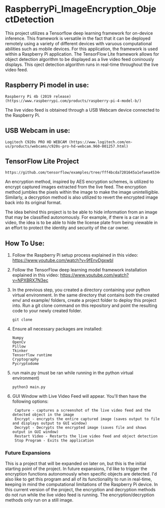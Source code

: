 # RaspberryPi_ImageEncryption_ObjectDetection

This project utilizes a Tensorflow deep learning framework for on-device inference. This framework is versatile in the fact that it can be deployed remotely using a variety of different devices with varuous computational abilities such as mobile devices. For this application, the framework is used within a Raspberry Pi application. The TensorFlow Lite framework allows for object detection algorithm to be displayed as a live video feed coninously displays. This oject detection algorithm runs in real-time throughout the live video feed.

## Raspberry Pi model in use:
```
Raspberry Pi 4b (2019 release) (https://www.raspberrypi.com/products/raspberry-pi-4-model-b/)
```

The live video feed is obtained through a USB Webcam device connected to the Raspberry Pi.
## USB Webcam in use:
```
Logitech C920s PRO HD WEBCAM (https://www.logitech.com/en-us/products/webcams/c920s-pro-hd-webcam.960-001257.html)
```

## TensorFlow Lite Project
```
https://github.com/tensorflow/examples/tree/fff4bcda7201645a1efaea4534403daf5fc03d42
```

An encryption method, inspired by AES encryption schemes, is utilized to encrypt captured images extracted from the live feed. The encryption method jumbles the pixels within the image to make the image unintelligible.
Similarly, a decryption method is also utilized to revert the encrypted image back into its original format.

The idea behind this project is to be able to hide information from an image that may be classified autonomously. For example, if there is a car in a video, the idea is to be able to hide the license plate from being viewable in an effort to protect the identity and security of the car owner.


## How To Use:

1) Follow the Raspberry Pi setup process explained in this video:
https://www.youtube.com/watch?v=9fEnvDgxwbI

2) Follow the TensorFlow deep learning model framework installation explained in this video:
https://www.youtube.com/watch?v=NPXBRX7N3ec

3) In the previous step, you created a directory containing your python virtual environment. In the same directory that contains both the created env/ and example/ folders, create a project folder to deploy this project into. Run a git clone command on this repository and point the resulting code to your newly created folder.
   ```
   git clone
   ```
4) Ensure all necessary packages are installed:
   ```
   Numpy
   OpenCv
   Pillow
   Tkinker
   Tensorflow runtime
   Cryptography
   Pycryptodome
   ```
5) run main.py (must be ran while running in the python virtual environment)
   ```
   python3 main.py
   ```
6) GUI Window with Live Video Feed will appear. You'll then have the following options:
   ```
    Capture - captures a screenshot of the live video feed and the detected object in the image
    Encrypt - encrypts the entire captured image (saves output to file and displays output to GUI window)
    Decrypt - Decrypts the encrypted image (saves file and shows output in GUI window)
    Restart Video - Restarts the live video feed and object detection
    Stop Program - Exits the application
   ```
### Future Expansions
This is a project that will be expanded on later on, but this is the initial starting point of the project. In future expansions, I'd like to trigger the encryption functions autonomously when specific objects are detected. I'd also like to get this program and all of its functionality to run in real-time, keeping in mind the computational limitations of the Raspberry Pi device. In this current version of the project, the encryption and decryption methods do not run while the live video feed is running. The encryption/decryption methods only run on a still image.


